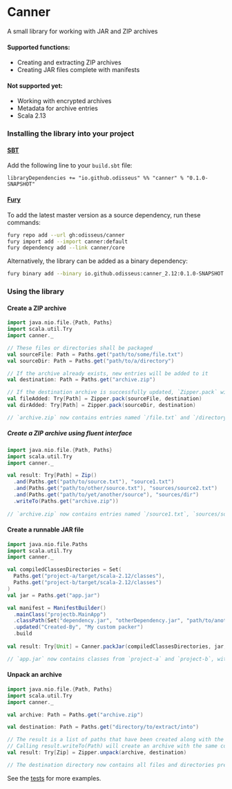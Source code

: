 # Canner
A small library for working with JAR and ZIP archives

#### Supported functions:
* Creating and extracting ZIP archives
* Creating JAR files complete with manifests

#### Not supported yet:
* Working with encrypted archives
* Metadata for archive entries
* Scala 2.13

### Installing the library into your project

#### [SBT](https://www.scala-sbt.org/)

Add the following line to your `build.sbt` file:

```sbtshell
libraryDependencies += "io.github.odisseus" %% "canner" % "0.1.0-SNAPSHOT"
```

#### [Fury](https://fury.build/)

To add the latest master version as a source dependency, run these commands:

```bash
fury repo add --url gh:odisseus/canner
fury import add --import canner:default
fury dependency add --link canner/core
```

Alternatively, the library can be added as a binary dependency:

```bash
fury binary add --binary io.github.odisseus:canner_2.12:0.1.0-SNAPSHOT
```

### Using the library

#### Create a ZIP archive

```scala
import java.nio.file.{Path, Paths}
import scala.util.Try
import canner._

// These files or directories shall be packaged
val sourceFile: Path = Paths.get("path/to/some/file.txt")
val sourceDir: Path = Paths.get("path/to/a/directory")

// If the archive already exists, new entries will be added to it
val destination: Path = Paths.get("archive.zip")

// If the destination archive is successfully updated, `Zipper.pack` will return `Success(destination)`
val fileAdded: Try[Path] = Zipper.pack(sourceFile, destination)
val dirAdded: Try[Path] = Zipper.pack(sourceDir, destination)

// `archive.zip` now contains entries named `/file.txt` and `/directory/`
```

##### Create a ZIP archive using fluent interface

```scala
import java.nio.file.{Path, Paths}
import scala.util.Try
import canner._

val result: Try[Path] = Zip()
  .and(Paths.get("path/to/source.txt"), "source1.txt")
  .and(Paths.get("path/to/other/source.txt"), "sources/source2.txt")
  .and(Paths.get("path/to/yet/another/source"), "sources/dir")
  .writeTo(Paths.get("archive.zip"))
  
// `archive.zip` now contains entries named `/source1.txt`, `sources/source2.txt` and `/sources/dir/`
```


#### Create a runnable JAR file

```scala
import java.nio.file.Paths
import scala.util.Try
import canner._

val compiledClassesDirectories = Set(
  Paths.get("project-a/target/scala-2.12/classes"),
  Paths.get("project-b/target/scala-2.12/classes")
)
val jar = Paths.get("app.jar")

val manifest = ManifestBuilder()
  .mainClass("projectb.MainApp")
  .classPath(Set("dependency.jar", "otherDependency.jar", "path/to/anotherDependency.jar"))
  .updated("Created-By", "My custom packer")
  .build
  
val result: Try[Unit] = Canner.packJar(compiledClassesDirectories, jar, manifest)

// `app.jar` now contains classes from `project-a` and `project-b`, with `projectb.MainApp` defined as a main class
```

#### Unpack an archive
```scala
import java.nio.file.{Path, Paths}
import scala.util.Try
import canner._

val archive: Path = Paths.get("archive.zip")

val destination: Path = Paths.get("directory/to/extract/into")

// The result is a list of paths that have been created along with the names of corresponding entries in the archive.
// Calling result.writeTo(Path) will create an archive with the same contents as the initial one
val result: Try[Zip] = Zipper.unpack(archive, destination)

// The destination directory now contains all files and directories present in the archive
```

See the [tests](https://github.com/odisseus/canner/tree/master/test/src/canner) for more examples.
